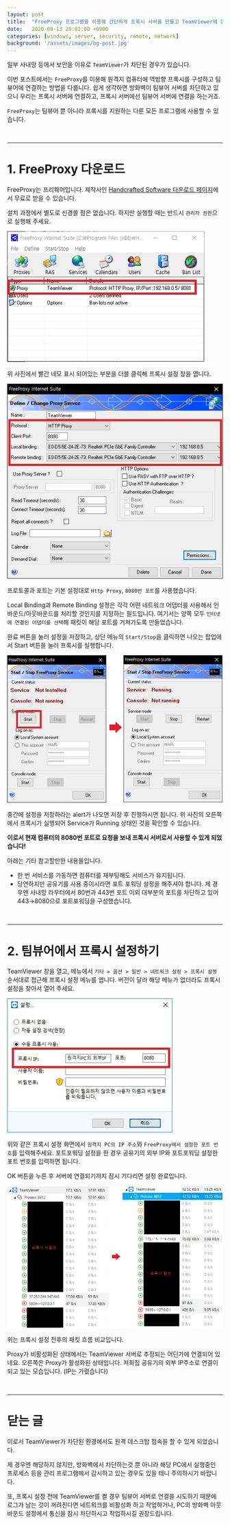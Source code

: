 ```yaml
---
layout: post
title:  "FreeProxy 프로그램을 이용해 간단하게 프록시 서버를 만들고 TeamViewer에 연결하기"
date:   2020-09-13 20:02:00 +0900
categories: [windows, server, security, remote, network]
background: '/assets/images/bg-post.jpg'
---
```


일부 사내망 등에서 보안을 이유로 `TeamViewer`가 차단된 경우가 있습니다.

이번 포스트에서는 `FreeProxy`를 이용해 원격지 컴퓨터에 역방향 프록시를 구성하고 팀뷰어에 연결하는 방법을 다룹니다.
쉽게 생각하면 방화벽이 팀뷰어 서버를 차단하고 있으니 우리는 프록시 서버에 연결하고, 프록시 서버에선 팀뷰어 서버에 연결을 하는거죠.

`FreeProxy`는 팀뷰어 뿐 아니라 프록시를 지원하는 다른 모든 프로그램에 사용할 수 있습니다.

<br>

***

# 1. FreeProxy 다운로드

FreeProxy는 프리웨어입니다. 제작사인 [Handcrafted Software 다운로드 페이지](https://www.handcraftedsoftware.org/index.php?page=download&op=getFile&id=2&title=FreeProxy-Internet-Suite)에서 무료로 받을 수 있습니다.

설치 과정에서 별도로 신경쓸 점은 없습니다. 하지만 실행할 때는 반드시 `관리자 권한`으로 실행해 주세요.

![FreePorxy가 실행된 화면](/assets/images/20200913/001.jpg)

위 사진에서 빨간 네모 표시 되어있는 부분을 더블 클릭해 프록시 설정 창을 엽니다.

![Proxy 설정 화면](/assets/images/20200913/002.jpg)

프로토콜과 포트는 기본 설정대로 `Http Proxy`, `8080번 포트`를 사용했습니다.

Local Binding과 Remote Binding 설정은 각각 어떤 네트워크 어댑터를 사용해서 인바운드/아웃바운드를 처리할 것인지를 지정하는 필드입니다.
여기서는 양쪽 모두 `인터넷에 연결된 어댑터를 선택`해 패킷이 해당 포트를 거쳐가도록 만들었습니다.

완료 버튼을 눌러 설정을 저장하고, 상단 메뉴의 `Start/Stop`을 클릭하면 나오는 팝업에서 Start 버튼을 눌러 프록시를 실행합니다.

![Proxy 실행 화면](/assets/images/20200913/003.jpg)

중간에 설정을 저장하라는 alert가 나오면 저장 후 진행하시면 됩니다.
위 사진의 오른쪽에서 프록시가 실행되어 Service가 Running 상태인 것을 확인할 수 있습니다.

**이로서 현재 컴퓨터의 8080번 포트로 요청을 보내 프록시 서버로서 사용할 수 있게 되었습니다!**

아래는 기타 참고할만한 내용들입니다.
 - 한 번 서비스를 가동하면 컴퓨터를 재부팅해도 서비스가 유지됩니다.
 - 당연하지만 공유기를 사용 중이시라면 포트 포워딩 설정을 해주셔야 합니다.
 제 경우엔 사내망 라우터에서 80번과 443번 포트 이외 대부분의 포트를 차단하고 있어 443→8080으로 포트포워딩을 구성했습니다.

<br>

***

# 2. 팀뷰어에서 프록시 설정하기

TeamViewer 창을 열고, 메뉴에서 `기타 > 옵션 > 일반 > 네트워크 설정 > 프록시 설정` 순서대로 접근해 프록시 설정 메뉴를 엽니다.
버전이 달라 해당 메뉴가 없더라도 프록시 설정을 찾아서 열어 주세요.

![프록시 설정화면](/assets/images/20200913/004.jpg)

위와 같은 프록시 설정 화면에서 `원격지 PC의 IP 주소`와 `FreeProxy에서 설정한 포트 번호`를 입력해주세요.
포트포워딩 설정을 한 경우 공유기의 외부 IP와 포트포워딩 설정한 포트 번호를 입력하면 됩니다.

OK 버튼을 누른 후 서버에 연결되기까지 잠시 기다리면 설정 완료입니다.

![프록시 설정 전후 비교](/assets/images/20200913/005.jpg)

위는 프록시 설정 전후의 패킷 흐름 비교입니다.

Proxy가 비활성화된 상태에서는 TeamViewer 서버로 추정되는 어딘가에 연결되어 있네요.
오른쪽은 Proxy가 활성화된 상태입니다. 저희집 공유기의 외부 IP주소로 연결이 되고 있는 모습입니다. (IP는 가렸습니다)

<br>

***

# 닫는 글

이로서 TeamViewer가 차단된 환경에서도 원격 데스크탑 접속을 할 수 있게 되었습니다.

제 경우엔 해당하지 않지만, 방화벽에서 차단하는것 뿐 아니라 해당 PC에서 실행중인 프로세스 등을 관리 프로그램에서 감시하고 있는 경우도 있을 테니 주의하시기 바랍니다.

또, 프록시 설정 전에 TeamViewer를 켤 경우 팀뷰어 서버로 연결을 시도하기 때문에 로그가 남는 것이 꺼려진다면 네트워크를 비활성화 하고 작업하거나, PC의 방화벽 아웃바운드 설정에서 통신을 잠시 차단하시고 작업하시길 권장드립니다.